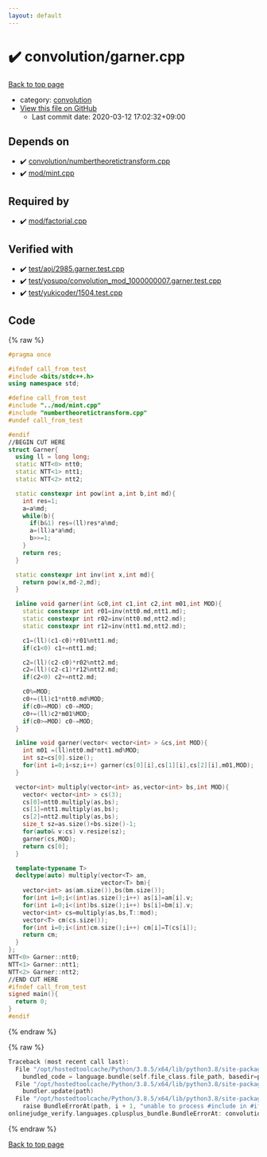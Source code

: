 ```yaml
---
layout: default
---
```


<!-- mathjax config similar to math.stackexchange -->
<script type="text/javascript" async
  src="https://cdnjs.cloudflare.com/ajax/libs/mathjax/2.7.5/MathJax.js?config=TeX-MML-AM_CHTML">
</script>
<script type="text/x-mathjax-config">
  MathJax.Hub.Config({
    TeX: { equationNumbers: { autoNumber: "AMS" }},
    tex2jax: {
      inlineMath: [ ['$','$'] ],
      processEscapes: true
    },
    "HTML-CSS": { matchFontHeight: false },
    displayAlign: "left",
    displayIndent: "2em"
  });
</script>

<script type="text/javascript" src="https://cdnjs.cloudflare.com/ajax/libs/jquery/3.4.1/jquery.min.js"></script>
<script src="https://cdn.jsdelivr.net/npm/jquery-balloon-js@1.1.2/jquery.balloon.min.js" integrity="sha256-ZEYs9VrgAeNuPvs15E39OsyOJaIkXEEt10fzxJ20+2I=" crossorigin="anonymous"></script>
<script type="text/javascript" src="../../assets/js/copy-button.js"></script>
<link rel="stylesheet" href="../../assets/css/copy-button.css" />


# :heavy_check_mark: convolution/garner.cpp

<a href="../../index.html">Back to top page</a>

* category: <a href="../../index.html#a9595c1c24c33b16056d2ad07e71682d">convolution</a>
* <a href="{{ site.github.repository_url }}/blob/master/convolution/garner.cpp">View this file on GitHub</a>
    - Last commit date: 2020-03-12 17:02:32+09:00




## Depends on

* :heavy_check_mark: <a href="numbertheoretictransform.cpp.html">convolution/numbertheoretictransform.cpp</a>
* :heavy_check_mark: <a href="../mod/mint.cpp.html">mod/mint.cpp</a>


## Required by

* :heavy_check_mark: <a href="../mod/factorial.cpp.html">mod/factorial.cpp</a>


## Verified with

* :heavy_check_mark: <a href="../../verify/test/aoj/2985.garner.test.cpp.html">test/aoj/2985.garner.test.cpp</a>
* :heavy_check_mark: <a href="../../verify/test/yosupo/convolution_mod_1000000007.garner.test.cpp.html">test/yosupo/convolution_mod_1000000007.garner.test.cpp</a>
* :heavy_check_mark: <a href="../../verify/test/yukicoder/1504.test.cpp.html">test/yukicoder/1504.test.cpp</a>


## Code

<a id="unbundled"></a>
{% raw %}
```cpp
#pragma once

#ifndef call_from_test
#include <bits/stdc++.h>
using namespace std;

#define call_from_test
#include "../mod/mint.cpp"
#include "numbertheoretictransform.cpp"
#undef call_from_test

#endif
//BEGIN CUT HERE
struct Garner{
  using ll = long long;
  static NTT<0> ntt0;
  static NTT<1> ntt1;
  static NTT<2> ntt2;

  static constexpr int pow(int a,int b,int md){
    int res=1;
    a=a%md;
    while(b){
      if(b&1) res=(ll)res*a%md;
      a=(ll)a*a%md;
      b>>=1;
    }
    return res;
  }

  static constexpr int inv(int x,int md){
    return pow(x,md-2,md);
  }

  inline void garner(int &c0,int c1,int c2,int m01,int MOD){
    static constexpr int r01=inv(ntt0.md,ntt1.md);
    static constexpr int r02=inv(ntt0.md,ntt2.md);
    static constexpr int r12=inv(ntt1.md,ntt2.md);

    c1=(ll)(c1-c0)*r01%ntt1.md;
    if(c1<0) c1+=ntt1.md;

    c2=(ll)(c2-c0)*r02%ntt2.md;
    c2=(ll)(c2-c1)*r12%ntt2.md;
    if(c2<0) c2+=ntt2.md;

    c0%=MOD;
    c0+=(ll)c1*ntt0.md%MOD;
    if(c0>=MOD) c0-=MOD;
    c0+=(ll)c2*m01%MOD;
    if(c0>=MOD) c0-=MOD;
  }

  inline void garner(vector< vector<int> > &cs,int MOD){
    int m01 =(ll)ntt0.md*ntt1.md%MOD;
    int sz=cs[0].size();
    for(int i=0;i<sz;i++) garner(cs[0][i],cs[1][i],cs[2][i],m01,MOD);
  }

  vector<int> multiply(vector<int> as,vector<int> bs,int MOD){
    vector< vector<int> > cs(3);
    cs[0]=ntt0.multiply(as,bs);
    cs[1]=ntt1.multiply(as,bs);
    cs[2]=ntt2.multiply(as,bs);
    size_t sz=as.size()+bs.size()-1;
    for(auto& v:cs) v.resize(sz);
    garner(cs,MOD);
    return cs[0];
  }

  template<typename T>
  decltype(auto) multiply(vector<T> am,
                          vector<T> bm){
    vector<int> as(am.size()),bs(bm.size());
    for(int i=0;i<(int)as.size();i++) as[i]=am[i].v;
    for(int i=0;i<(int)bs.size();i++) bs[i]=bm[i].v;
    vector<int> cs=multiply(as,bs,T::mod);
    vector<T> cm(cs.size());
    for(int i=0;i<(int)cm.size();i++) cm[i]=T(cs[i]);
    return cm;
  }
};
NTT<0> Garner::ntt0;
NTT<1> Garner::ntt1;
NTT<2> Garner::ntt2;
//END CUT HERE
#ifndef call_from_test
signed main(){
  return 0;
}
#endif

```
{% endraw %}

<a id="bundled"></a>
{% raw %}
```cpp
Traceback (most recent call last):
  File "/opt/hostedtoolcache/Python/3.8.5/x64/lib/python3.8/site-packages/onlinejudge_verify/docs.py", line 349, in write_contents
    bundled_code = language.bundle(self.file_class.file_path, basedir=pathlib.Path.cwd())
  File "/opt/hostedtoolcache/Python/3.8.5/x64/lib/python3.8/site-packages/onlinejudge_verify/languages/cplusplus.py", line 185, in bundle
    bundler.update(path)
  File "/opt/hostedtoolcache/Python/3.8.5/x64/lib/python3.8/site-packages/onlinejudge_verify/languages/cplusplus_bundle.py", line 398, in update
    raise BundleErrorAt(path, i + 1, "unable to process #include in #if / #ifdef / #ifndef other than include guards")
onlinejudge_verify.languages.cplusplus_bundle.BundleErrorAt: convolution/garner.cpp: line 8: unable to process #include in #if / #ifdef / #ifndef other than include guards

```
{% endraw %}

<a href="../../index.html">Back to top page</a>

